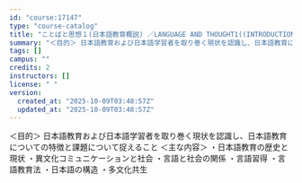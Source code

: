 ```yaml
---
id: "course:17147"
type: "course-catalog"
title: "ことばと思想１(日本語教育概説) ／LANGUAGE AND THOUGHT1((INTRODUCTION TO JAPANESE TEACHING METHODOLOGIES)"
summary: "＜目的＞ 日本語教育および日本語学習者を取り巻く現状を認識し、日本語教育についての特徴と課題について捉えること ＜主な内容＞ ・日本語教育の歴史と現状 ・異文化コミュニケーションと社会 ・言語と社会の関係 ・言語習得 ・言語教育法 ・日本語…"
tags: []
campus: ""
credits: 2
instructors: []
license: " "
version:
  created_at: "2025-10-09T03:48:57Z"
  updated_at: "2025-10-09T03:48:57Z"
---
```


＜目的＞ 日本語教育および日本語学習者を取り巻く現状を認識し、日本語教育についての特徴と課題について捉えること ＜主な内容＞ ・日本語教育の歴史と現状 ・異文化コミュニケーションと社会 ・言語と社会の関係 ・言語習得 ・言語教育法 ・日本語の構造 ・多文化共生

